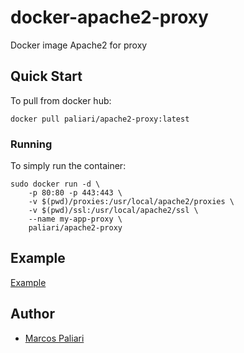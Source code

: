 # docker-apache2-proxy
Docker image Apache2 for proxy


## Quick Start
To pull from docker hub:
```
docker pull paliari/apache2-proxy:latest
```
### Running
To simply run the container:
```
sudo docker run -d \ 
    -p 80:80 -p 443:443 \
    -v $(pwd)/proxies:/usr/local/apache2/proxies \
    -v $(pwd)/ssl:/usr/local/apache2/ssl \
    --name my-app-proxy \
    paliari/apache2-proxy

```


## Example

[Example](https://github.com/paliari/docker-apache2-proxy/tree/master/example)


Author
-------

-	[Marcos Paliari](http://paliari.com.br)
